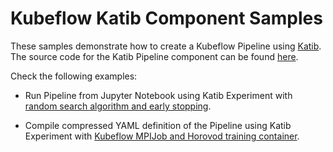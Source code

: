 # Kubeflow Katib Component Samples

These samples demonstrate how to create a Kubeflow Pipeline using
[Katib](https://github.com/kubeflow/katib).
The source code for the Katib Pipeline component can be found
[here](../../../components/kubeflow/katib-launcher).

Check the following examples:

- Run Pipeline from Jupyter Notebook using Katib Experiment with
  [random search algorithm and early stopping](early-stopping.ipynb).

- Compile compressed YAML definition of the Pipeline using Katib Experiment with
  [Kubeflow MPIJob and Horovod training container](mpi-job-horovod.py).
